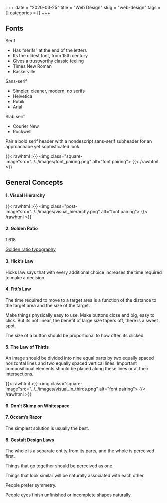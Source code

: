 +++ 
date = "2020-03-25"
title = "Web Design"
slug = "web-design" 
tags = []
categories = []
+++


## Fonts

Serif
- Has “serifs” at the end of the letters
- Its the oldest font, from 15th century
- Gives a trustworthy classic feeling
- Times New Roman
- Baskerville

Sans-serif
- Simpler, cleaner, modern, no serifs
- Helvetica
- Rubik
- Arial

Slab serif
- Courier New
- Rockwell


Pair a bold serif header with a nondescript sans-serif subheader for an approachabe yet sophisticated look.

{{< rawhtml >}}
  <img class="square-image"src="../../images/font_pairing.png" alt="font pairing">
{{< /rawhtml >}}


## General Concepts

#### 1. Visual Hierarchy

{{< rawhtml >}}
  <img class="post-image"src="../../images/visual_hierarchy.png" alt="font pairing">
{{< /rawhtml >}}

#### 2. Golden Ratio

1.618 

[Golden ratio typography](https://pearsonified.com/golden-ratio-typography-intro/)

#### 3. Hick’s Law

Hicks law says that with every additional choice increases the time required to make a decision.

#### 4. Fitt’s Law

The time required to move to a target area is a function of the distance to the target area and the size of the target.

Make things physically easy to use. Make buttons close and big, easy to click. But its not linear, the benefit of large size tapers off, there is a sweet spot.

The size of a button should be proportional to how often its clicked.

#### 5. The Law of Thirds

An image should be divided into nine equal parts by two equally spaced horizontal lines and two equally spaced vertical lines. Important compositional elements should be placed along these lines or at their intersections.

{{< rawhtml >}}
  <img class="square-image"src="../../images/visual_in_thirds.png" alt="font pairing">
{{< /rawhtml >}}


#### 6. Don’t Skimp on Whitespace

#### 7. Occam’s Razor

The simplest solution is usually the best.

#### 8. Gestalt Design Laws

The whole is a separate entity from its parts, and the whole is perceived first.

Things that go together should be perceived as one.

Things that look similar will be naturally associated with each other.

People prefer symmetry.

People eyes finish unfinished or incomplete shapes naturally. 






